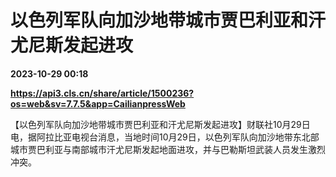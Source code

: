 # 以色列军队向加沙地带城市贾巴利亚和汗尤尼斯发起进攻

**2023-10-29 00:18**

**https://api3.cls.cn/share/article/1500236?os=web&sv=7.7.5&app=CailianpressWeb**

【以色列军队向加沙地带城市贾巴利亚和汗尤尼斯发起进攻】财联社10月29日电，据阿拉比亚电视台消息，当地时间10月29日，以色列军队向加沙地带东北部城市贾巴利亚与南部城市汗尤尼斯发起地面进攻，并与巴勒斯坦武装人员发生激烈冲突。